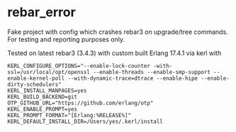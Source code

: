 # rebar_error

Fake project with config which crashes rebar3 on upgrade/tree commands. For testing and reporting purposes only.

Tested on latest rebar3 (3.4.3) with custom built Erlang 17.4.1 via kerl with
```
KERL_CONFIGURE_OPTIONS="--enable-lock-counter -with-ssl=/usr/local/opt/openssl --enable-threads --enable-smp-support --enable-kernel-poll --with-dynamic-trace=dtrace --enable-hipe --enable-dirty-schedulers"
KERL_INSTALL_MANPAGES=yes
KERL_BUILD_BACKEND=git
OTP_GITHUB_URL="https://github.com/erlang/otp"
KERL_ENABLE_PROMPT=yes
KERL_PROMPT_FORMAT="[Erlang:%RELEASE%]"
KERL_DEFAULT_INSTALL_DIR=/Users/yes/.kerl/install
```

